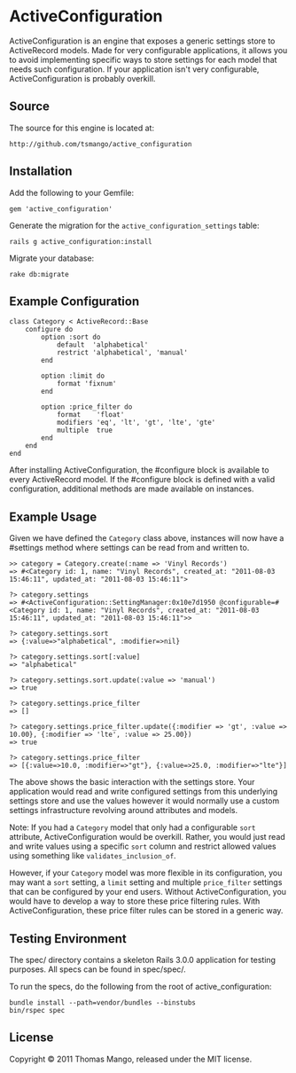 # ActiveConfiguration

ActiveConfiguration is an engine that exposes a generic settings store to 
ActiveRecord models. Made for very configurable applications, it allows you 
to avoid implementing specific ways to store settings for each model that 
needs such configuration. If your application isn't very configurable, 
ActiveConfiguration is probably overkill.

## Source

The source for this engine is located at:

	http://github.com/tsmango/active_configuration

## Installation

Add the following to your Gemfile:

	gem 'active_configuration'

Generate the migration for the `active_configuration_settings` table:

	rails g active_configuration:install

Migrate your database:

	rake db:migrate

## Example Configuration

	class Category < ActiveRecord::Base
		configure do
			option :sort do
				default  'alphabetical'
				restrict 'alphabetical', 'manual'
			end
			
			option :limit do
				format 'fixnum'
			end
			
			option :price_filter do
				format    'float'
				modifiers 'eq', 'lt', 'gt', 'lte', 'gte'
				multiple  true
			end
		end
	end

After installing ActiveConfiguration, the #configure block is available to 
every ActiveRecord model. If the #configure block is defined with a valid 
configuration, additional methods are made available on instances.

## Example Usage

Given we have defined the `Category` class above, instances will now have a #settings 
method where settings can be read from and written to.

	>> category = Category.create(:name => 'Vinyl Records')
	=> #<Category id: 1, name: "Vinyl Records", created_at: "2011-08-03 15:46:11", updated_at: "2011-08-03 15:46:11">
	
	?> category.settings
	=> #<ActiveConfiguration::SettingManager:0x10e7d1950 @configurable=#<Category id: 1, name: "Vinyl Records", created_at: "2011-08-03 15:46:11", updated_at: "2011-08-03 15:46:11">>
	
	?> category.settings.sort
	=> {:value=>"alphabetical", :modifier=>nil}
	
	?> category.settings.sort[:value]
	=> "alphabetical"
	
	?> category.settings.sort.update(:value => 'manual')
	=> true
	
	?> category.settings.price_filter
	=> []
	
	?> category.settings.price_filter.update({:modifier => 'gt', :value => 10.00}, {:modifier => 'lte', :value => 25.00})
	=> true
	
	?> category.settings.price_filter
	=> [{:value=>10.0, :modifier=>"gt"}, {:value=>25.0, :modifier=>"lte"}]

The above shows the basic interaction with the settings store. Your 
application would read and write configured settings from this underlying 
settings store and use the values however it would normally use a custom 
settings infrastructure revolving around attributes and models.

Note: If you had a `Category` model that only had a configurable `sort` 
attribute, ActiveConfiguration would be overkill. Rather, you would just read 
and write values using a specific `sort` column and restrict allowed values 
using something like `validates_inclusion_of`.

However, if your `Category` model was more flexible in its configuration, you 
may want a `sort` setting, a `limit` setting and multiple `price_filter` 
settings that can be configured by your end users. Without ActiveConfiguration, 
you would have to develop a way to store these price filtering rules. With 
ActiveConfiguration, these price filter rules can be stored in a generic way.

## Testing Environment

The spec/ directory contains a skeleton Rails 3.0.0 application for testing 
purposes. All specs can be found in spec/spec/.

To run the specs, do the following from the root of active\_configuration:

	bundle install --path=vendor/bundles --binstubs
	bin/rspec spec

## License

Copyright &copy; 2011 Thomas Mango, released under the MIT license.